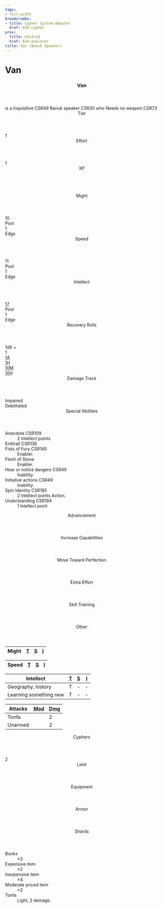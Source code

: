 ```yaml
---
tags:
- full-width
breadcrumbs:
- title: Cypher System Adapter
  href: 620-cypher
prev:
  title: Haldred
  href: 624-explorer
title: Van (Banuk Speaker)
---
```


<!-- +template book iaso cypher-pc-stats character="Van" -->

<h1>Van</h1>
<div class="block cypher-pc-stat-block col-span-all mostly-intellect">
	<article>
		<header class="name">
			<h3 class="title"><span class="word" markdown="1">
Van
</span></h3>
		</header>
		<div class="summary">
			<span class="summary-is-a">is a</span>
			<span class="summary-descriptor"
				><span class="ref-title">Inquisitive</span> <span class="ref-book-page"><span class="ref-book">CSR</span><span class="ref-page">49</span></span></span
			>
			<span class="summary-type"
				><span class="ref-title">Banuk speaker</span> <span class="ref-book-page"><span class="ref-book">CSR</span><span class="ref-page">30</span></span></span
			>
			<span class="summary-who">who</span>
			<span class="summary-focus"
				><span class="ref-title">Needs no weapon</span> <span class="ref-book-page"><span class="ref-book">CSR</span><span class="ref-page">73</span></span></span
			>
		</div>
		<section class="tier block">
			<header class="label">Tier</header>
			<div class="value">1</div>
		</section>
		<section class="effort block">
			<header class="label">Effort</header>
			<div class="value">1</div>
		</section>
		<section class="xp block">
			<header class="label">XP</header>
			<div class="value">&nbsp;</div>
		</section>
		<section class="stats block">
			<div class="stat might">
				<header class="label">Might</header>
				<div class="pool value">10</div>
				<div class="pool legend">Pool</div>
				<div class="edge value">1</div>
				<div class="edge legend">Edge</div>
			</div>
			<div class="stat speed">
				<header class="label">Speed</header>
				<div class="pool value">11</div>
				<div class="pool legend">Pool</div>
				<div class="edge value">1</div>
				<div class="edge legend">Edge</div>
			</div>
			<div class="stat intellect">
				<header class="label">Intellect</header>
				<div class="pool value"><abbr title="Base 13, +4 from Inquisitive">17</abbr></div>
				<div class="pool legend">Pool</div>
				<div class="edge value">1</div>
				<div class="edge legend">Edge</div>
			</div>
		</section>
		<section class="recovery block">
			<div class="rolls">
				<header class="label">Recovery Rolls</header>
				<div class="plus">
					<div class="label">1d6 +</div>
					<div class="value">1</div>
				</div>
				<div class="action"><abbr title="1 Action">1A</abbr></div>
				<div class="hour"><abbr title="1 Hour">1H</abbr></div>
				<div class="minutes"><abbr title="10 Minutes">10M</abbr></div>
				<div class="hours"><abbr title="10 Hours">10H</abbr></div>
			</div>
			<div class="damage-track">
				<header class="label">Damage Track</header>
				<div class="impaired">Impaired</div>
				<div class="debilitated">Debilitated</div>
			</div>
		</section>
		<section class="special-abilities block">
			<header class="label">Special Abilities</header>
			<dl>
				<div class="detailed">
					<dt>
						<span class=""
							><span class="ref-title">Anecdote</span> <span class="ref-book-page"><span class="ref-book">CSR</span><span class="ref-page">109</span></span></span
						>
					</dt>
					<dd><span class="cost">2 Intellect points</span></dd>
				</div>
				<div class="detailed">
					<dt>
						<span class=""
							><span class="ref-title">Enthrall</span> <span class="ref-book-page"><span class="ref-book">CSR</span><span class="ref-page">136</span></span></span
						>
					</dt>
				</div>
				<div class="detailed">
					<dt>
						<span class=""
							><span class="ref-title">Fists of Fury</span> <span class="ref-book-page"><span class="ref-book">CSR</span><span class="ref-page">140</span></span></span
						>
					</dt>
					<dd><span class="enabler">Enabler.</span></dd>
				</div>
				<div class="detailed">
					<dt>
						<span class=""><span class="ref-title">Flesh of Stone</span> </span>
					</dt>
					<dd><span class="enabler">Enabler.</span></dd>
				</div>
				<div class="detailed">
					<dt>
						<span class=""
							><span class="ref-title">Hear or notice dangers</span> <span class="ref-book-page"><span class="ref-book">CSR</span><span class="ref-page">49</span></span></span
						>
					</dt>
					<dd><span class="familiarity">Inability.</span></dd>
				</div>
				<div class="detailed">
					<dt>
						<span class=""
							><span class="ref-title">Initiative actions</span> <span class="ref-book-page"><span class="ref-book">CSR</span><span class="ref-page">49</span></span></span
						>
					</dt>
					<dd><span class="familiarity">Inability.</span></dd>
				</div>
				<div class="detailed">
					<dt>
						<span class=""
							><span class="ref-title">Spin Identity</span> <span class="ref-book-page"><span class="ref-book">CSR</span><span class="ref-page">185</span></span></span
						>
					</dt>
					<dd><span class="cost">2 Intellect points</span> <span class="action">Action.</span></dd>
				</div>
				<div class="detailed">
					<dt>
						<span class=""
							><span class="ref-title">Understanding</span> <span class="ref-book-page"><span class="ref-book">CSR</span><span class="ref-page">194</span></span></span
						>
					</dt>
					<dd><span class="cost">1 Intellect point</span></dd>
				</div>
			</dl>
		</section>
		<section class="advancement block">
			<header class="label">Advancement</header>
			<div class="increase-capabilities"><header class="legend">Increase Capabilities</header></div>
			<div class="move-toward-perfection"><header class="legend">Move Toward Perfection</header></div>
			<div class="extra-effort"><header class="legend">Extra Effort</header></div>
			<div class="skill-training"><header class="legend">Skill Training</header></div>
			<div class="other"><header class="legend">Other</header></div>
		</section>
		<section class="block skills might">
			<table>
				<thead class="label">
					<tr>
						<th class="skill-stat">Might</th>
						<th><abbr title="Trained">T</abbr></th>
						<th><abbr title="Specialized">S</abbr></th>
						<th><abbr title="Inability">I</abbr></th>
					</tr>
				</thead>
				<tbody></tbody>
			</table>
		</section>
		<section class="block skills speed">
			<table>
				<thead class="label">
					<tr>
						<th class="skill-stat">Speed</th>
						<th><abbr title="Trained">T</abbr></th>
						<th><abbr title="Specialized">S</abbr></th>
						<th><abbr title="Inability">I</abbr></th>
					</tr>
				</thead>
				<tbody></tbody>
			</table>
		</section>
		<section class="block skills intellect">
			<table>
				<thead class="label">
					<tr>
						<th class="skill-stat">Intellect</th>
						<th><abbr title="Trained">T</abbr></th>
						<th><abbr title="Specialized">S</abbr></th>
						<th><abbr title="Inability">I</abbr></th>
					</tr>
				</thead>
				<tbody>
					<tr>
						<td class="title">Geography, history</td>
						<td class="trained yes">T</td>
						<td class="specialized no">-</td>
						<td class="inability no">-</td>
					</tr>
					<tr>
						<td class="title">Learning something new</td>
						<td class="trained yes">T</td>
						<td class="specialized no">-</td>
						<td class="inability no">-</td>
					</tr>
				</tbody>
			</table>
		</section>
		<section class="attacks block">
			<table>
				<thead class="label">
					<tr>
						<th class="attacks-list">Attacks</th>
						<th><abbr title="Modifier">Mod</abbr></th>
						<th><abbr title="Damage">Dmg</abbr></th>
					</tr>
				</thead>
				<tbody>
					<tr>
						<td class="title">Tonfa</td>
						<td class="modifier"></td>
						<td class="damage">2</td>
					</tr>
					<tr>
						<td class="title">Unarmed</td>
						<td class="modifier"></td>
						<td class="damage">2</td>
					</tr>
				</tbody>
			</table>
		</section>
		<section class="cyphers block">
			<header class="label">Cyphers</header>
			<dl class="cyphers-list"></dl>
			<div class="limit">
				<div class="value">2</div>
				<header class="legend">Limit</header>
			</div>
		</section>
		<section class="equipment block">
			<header class="label">Equipment</header>
			<div class="armor">
				<div class="value"></div>
				<header class="legend">Armor</header>
			</div>
			<div class="currency">
				<div class="value"></div>
				<header class="legend">Shards</header>
			</div>
			<dl class="equipment-list">
				<div class="detailed">
					<dt>Books</dt>
					<dd><span class="count">×3</span></dd>
				</div>
				<div class="detailed">
					<dt>Expensive item</dt>
					<dd><span class="count">×2</span></dd>
				</div>
				<div class="detailed">
					<dt>Inexpensive item</dt>
					<dd><span class="count">×4</span></dd>
				</div>
				<div class="detailed">
					<dt>Moderate priced item</dt>
					<dd><span class="count">×2</span></dd>
				</div>
				<div class="detailed">
					<dt>Tonfa</dt>
					<dd><span class="notes">Light, 2 damage.</span></dd>
				</div>
			</dl>
		</section>
	</article>
</div>

<!-- -template book iaso cypher-pc-stats -->
